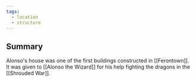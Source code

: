 ```yaml
---
tags:
  - location
  - structure
---
```

## Summary

Alonso's house was one of the first buildings constructed in [[Ferontown]]. It was given to [[Alonso the Wizard]] for his help fighting the dragons in the [[Shrouded War]].